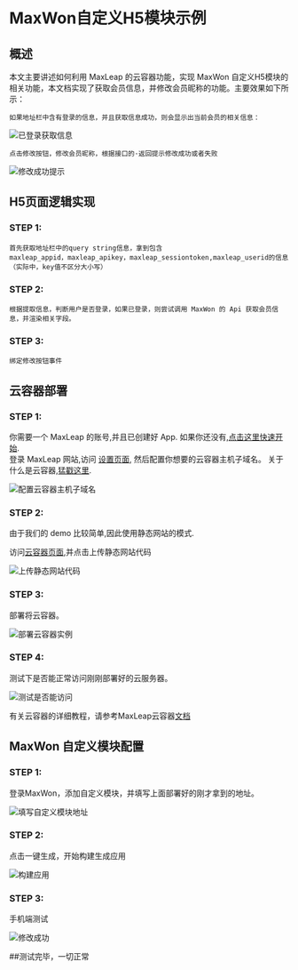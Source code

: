 # MaxWon自定义H5模块示例

## 概述
本文主要讲述如何利用 MaxLeap 的云容器功能，实现 MaxWon 自定义H5模块的相关功能，本文档实现了获取会员信息，并修改会员昵称的功能。主要效果如下所示：

	如果地址栏中含有登录的信息，并且获取信息成功，则会显示出当前会员的相关信息：
	
![已登录获取信息](http://7xs3q2.com1.z0.glb.clouddn.com/3993F3B0-8477-42BB-876F-D7955A3FD1EF.png)

	点击修改按钮，修改会员昵称，根据接口的·返回提示修改成功或者失败
	
![修改成功提示](http://7xs3q2.com1.z0.glb.clouddn.com/E426B02D-6C28-4188-9F2D-E1627B9372D1.png)

## H5页面逻辑实现
### STEP 1:
	首先获取地址栏中的query string信息，拿到包含 
	maxleap_appid，maxleap_apikey，maxleap_sessiontoken,maxleap_userid的信息（实际中，key值不区分大小写）
	
### STEP 2:
	根据提取信息，判断用户是否登录，如果已登录，则尝试调用 MaxWon 的 Api 获取会员信息，并渲染相关字段。
	
### STEP 3:
	绑定修改按钮事件

## 云容器部署
### STEP 1:
你需要一个 MaxLeap 的账号,并且已创建好 App. 如果你还没有,[点击这里快速开始](https://maxleap.cn/s/web/zh_cn/guide/usermanual/maxLeapquickstart.html).  
登录 MaxLeap 网站,访问 [设置页面](https://maxleap.cn/p/console/settings#system),
然后配置你想要的云容器主机子域名。 
关于什么是云容器,[猛戳这里](https://maxleap.cn/s/web/zh_cn/guide/usermanual/cloudContainer.html). 

![配置云容器主机子域名](http://7xs3q2.com1.z0.glb.clouddn.com/B74B03BF-5FA3-4EC3-A8FF-6A9DA77F93BB.png)
	
### STEP 2:
由于我们的 demo 比较简单,因此使用静态网站的模式.

访问[云容器页面](https://maxleap.cn/p/console/cloudcontainer#versionstatus/upload-cloud-container-site),并点击上传静态网站代码 
   
![上传静态网站代码](http://7xs3q2.com1.z0.glb.clouddn.com/C078DB80-CF68-4612-8133-F8536D2A9C40.png)

### STEP 3:
部署将云容器。  

![部署云容器实例](http://7xs3q2.com1.z0.glb.clouddn.com/54332046-B2EA-41DC-9652-340985AD2C18.png)
### STEP 4:
测试下是否能正常访问刚刚部署好的云服务器。  

![测试是否能访问](http://7xs3q2.com1.z0.glb.clouddn.com/77952416-D5F7-4B6E-BA75-F6DA5C922533.png)	
	
有关云容器的详细教程，请参考MaxLeap云容器[文档](https://maxleap.cn/s/web/zh_cn/guide/usermanual/cloudContainer.html#云容器-使用流程-静态网站项目)


## MaxWon 自定义模块配置
### STEP 1:
登录MaxWon，添加自定义模块，并填写上面部署好的刚才拿到的地址。  

![填写自定义模块地址](http://7xs3q2.com1.z0.glb.clouddn.com/97B77EFC-C381-4C9D-8D2D-11D37317F38E.png)

### STEP 2:
点击一键生成，开始构建生成应用  

![构建应用](http://7xs3q2.com1.z0.glb.clouddn.com/31D2182E-BEB9-424D-8E74-4E45A404DD48.png)


### STEP 3:
手机端测试  

![修改成功](http://7xs3q2.com1.z0.glb.clouddn.com/lALOV74r7M0HgM0EOA_1080_1920.png)

##测试完毕，一切正常